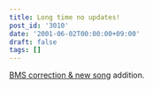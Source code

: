 ```yaml
---
title: Long time no updates!
post_id: '3010'
date: '2001-06-02T00:00:00+09:00'
draft: false
tags: []
---
```


[BMS correction & new song](/tag/bms) addition.